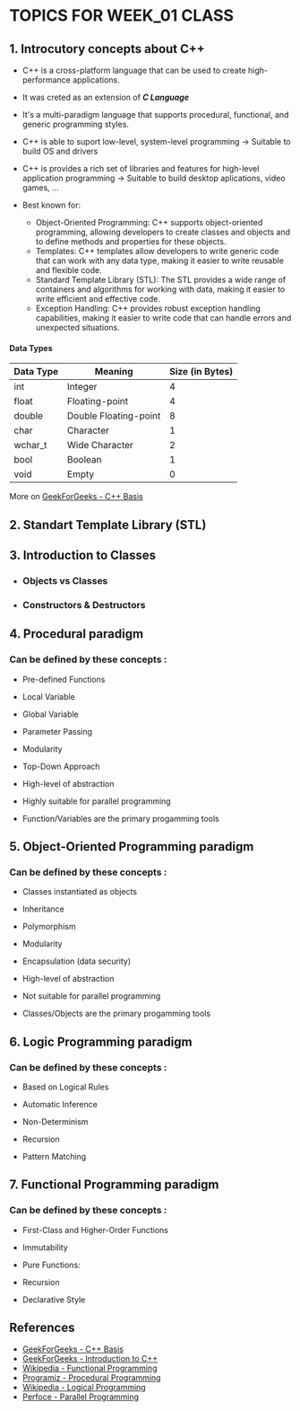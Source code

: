 # TOPICS FOR WEEK_01 CLASS

## 1. Introcutory concepts about C++

* C++ is a cross-platform language that can be used to create high-performance applications.

* It was creted as an extension of ***C Language***

* It's a multi-paradigm language that supports procedural, functional, and generic programming styles.

* C++ is able to suport low-level, system-level programming -> Suitable to build OS and drivers
* C++ is  provides a rich set of libraries and features for high-level application programming -> Suitable to build desktop aplications, video games, ... 
* Best known for:
  * Object-Oriented Programming: C++ supports object-oriented programming, allowing developers to create classes and objects and to define methods and properties for these objects.
  * Templates: C++ templates allow developers to write generic code that can work with any data type, making it easier to write reusable and flexible code.
  * Standard Template Library (STL): The STL provides a wide range of containers and algorithms for working with data, making it easier to write efficient and effective code.
  * Exception Handling: C++ provides robust exception handling capabilities, making it easier to write code that can handle errors and unexpected situations.

#### Data Types

|Data Type |	Meaning | Size (in Bytes) | 
|---|---|---|
|int | Integer | 4 |
|float | Floating-point | 4 |
|double | Double Floating-point | 8 |
|char | Character | 1 |
|wchar_t | Wide Character | 2 |
|bool | Boolean | 1 |
|void | Empty | 0 |

More on [GeekForGeeks - C++ Basis](https://www.geeksforgeeks.org/cpp-basics/)

## 2. Standart Template Library (STL)



## 3. Introduction to Classes


* ### Objects vs Classes
  

* ### Constructors & Destructors


## 4.  Procedural paradigm

### Can be defined by these concepts : 

* Pre-defined Functions

* Local Variable

* Global Variable

* Parameter Passing

* Modularity

* Top-Down Approach

* High-level of abstraction

* Highly suitable for parallel programming

* Function/Variables are the primary progamming tools


## 5. Object-Oriented Programming paradigm

### Can be defined by these concepts : 

* Classes instantiated as objects

* Inheritance

* Polymorphism

* Modularity

* Encapsulation (data security) 

* High-level of abstraction

* Not suitable for parallel programming

* Classes/Objects are the primary progamming tools


## 6. Logic Programming paradigm 

### Can be defined by these concepts :  

* Based on Logical  Rules

* Automatic Inference

* Non-Determinism

* Recursion

* Pattern Matching


## 7. Functional Programming paradigm 

### Can be defined by these concepts :

*  First-Class and Higher-Order Functions

* Immutability

*  Pure Functions:

* Recursion

* Declarative Style

## References

* [GeekForGeeks - C++ Basis](https://www.geeksforgeeks.org/cpp-basics/)
* [GeekForGeeks - Introduction to C++](https://www.geeksforgeeks.org/introduction-to-c-programming-language/?ref=lbp)
* [Wikipedia -  Functional Programming](https://en.wikipedia.org/wiki/Functional_programming)
* [Programiz -  Procedural Programming](https://programiz.pro/resources/what-is-procedural-programming/)
* [Wikipedia - Logical Programming](https://en.wikipedia.org/wiki/Logic_programming)
* [Perfoce - Parallel Programming](https://www.perforce.com/blog/qac/multithreading-parallel-programming-c-cpp)
